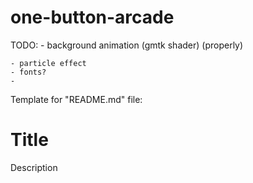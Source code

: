 # one-button-arcade

TODO:
	- background animation (gmtk shader) (properly)
	
	- particle effect
	- fonts?
	- 

Template for "README.md" file:
# Title

Description
